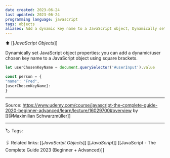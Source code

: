 ```yaml
---
date created: 2023-06-24
last updated: 2023-06-24
programming language: javascript
tags: objects
aliases: Add a dynamic key name to a JavaScript object, Dynamically set JavaScript object properties
---
```

⬆ [[_JavaScript Objects_]]

Dynamically set JavaScript object properties: you can add a dynamic/user chosen key name to a JavaScript object using square brackets.

```js
let userChosenKeyName = document.querySelector('#userInput').value 

const person = {
"name": "Fred", 
[userChosenKeyName]:
}

```

---

Source: https://www.udemy.com/course/javascript-the-complete-guide-2020-beginner-advanced/learn/lecture/16029700#overview by [[@Maximilian Schwarzmüller]]

---
🏷 Tags: 

🖇 Related links:
[[_JavaScript Objects_]]
[[_JavaScript_]]
[[JavaScript - The Complete Guide 2023 (Beginner + Advanced)]]

